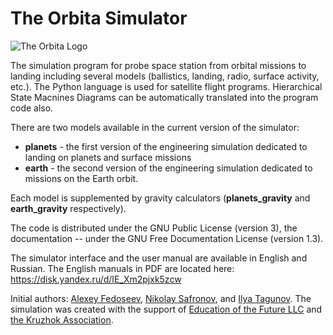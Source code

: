 # The Orbita Simulator

![The Orbita Logo](logo.png)

The simulation program for probe space station from orbital missions to landing
including several models (ballistics, landing, radio, surface activity, etc.).
The Python language is used for satellite flight programs. Hierarchical State
Macnines Diagrams can be automatically translated into the program code also.

There are two models available in the current version of the simulator:

* **planets** - the first version of the engineering simulation dedicated to landing on planets and surface missions
* **earth** - the second version of the engineering simulation dedicated to missions on the Earth orbit.

Each model is supplemented by gravity calculators (**planets_gravity** and **earth_gravity** respectively).

The code is distributed under the GNU Public License (version 3), the documentation -- under
the GNU Free Documentation License (version 1.3).

The simulator interface and the user manual are available in English and Russian. The English manuals in PDF are located here: https://disk.yandex.ru/d/IE_Xm2pjxk5zcw

Initial authors: [Alexey Fedoseev](mailto:aleksey@fedoseev.net), [Nikolay Safronov](mailto:bfishh@gmail.com), and
[Ilya Tagunov](mailto:tagunil@gmail.com). The simulation was created with the support of
[Education of the Future LLC](https://introsat.ru/en/education_of_the_future) and
[the Kruzhok Association](https://kruzhok.org/en/).
